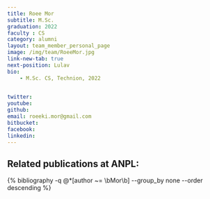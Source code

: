 ```yaml
---
title: Roee Mor
subtitle: M.Sc. 
graduation: 2022
faculty : CS
category: alumni
layout: team_member_personal_page
image: /img/team/RoeeMor.jpg
link-new-tab: true
next-position: Lulav
bio:
    - M.Sc. CS, Technion, 2022
    

twitter: 
youtube: 
github: 
email: roeeki.mor@gmail.com
bitbucket: 
facebook: 
linkedin:
---
```


## Related publications at ANPL:

{% bibliography -q @*[author ~= \bMor\b] --group_by none --order descending %}
